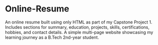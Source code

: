 # Online-Resume
An online resume built using only HTML as part of my Capstone Project 1. Includes sections for summary, education, projects, skills, certifications, hobbies, and contact details. A simple multi-page website showcasing my learning journey as a B.Tech 2nd-year student.
